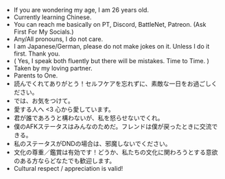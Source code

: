 - If you are wondering my age, I am 26 years old. 
- Currently learning Chinese.
- You can reach me basically on PT, Discord, BattleNet, Patreon. (Ask First For My Socials.)
- Any/All pronouns, I do not care. 
- I am Japanese/German, please do not make jokes on it. Unless I do it first. Thank you. 
- ( Yes, I speak both fluently but there will be mistakes. Time to Time. )
- Taken by my loving partner.
- Parents to One.
- 読んでくれてありがとう！セルフケアを忘れずに、素敵な一日をお過ごしください。
- では、お気をつけて。
- 愛する人へ <3 心から愛しています。
- 君が誰であろうと構わないが、私を怒らせないでくれ。
- 僕のAFKステータスはみんなのためだ。フレンドは僕が戻ったときに交流できる。
-  私のステータスがDNDの場合は、邪魔しないでください。
- 文化の尊重／鑑賞は有効です！どうか、私たちの文化に関わろうとする意欲のある方ならどなたでも歓迎します。
- Cultural respect / appreciation is valid! 
<!---
KissYourDad/KissYourDad is a ✨ special ✨ repository because its `README.md` (this file) appears on your GitHub profile.
You can click the Preview link to take a look at your changes.
--->
